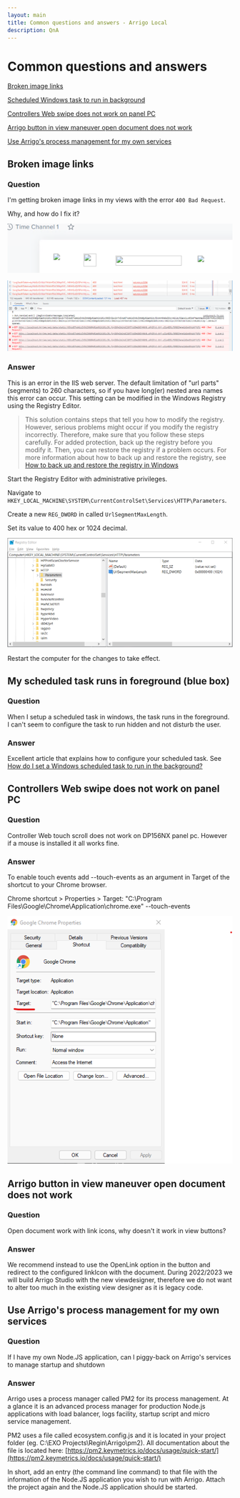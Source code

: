 ```yaml
---
layout: main
title: Common questions and answers - Arrigo Local
description: QnA
---
```


# Common questions and answers
[Broken image links](#broken-image-links)

[Scheduled Windows task to run in background](https://releases.arrigo.se/support/index.html#my-scheduled-task-runs-in-foreground-blue-box)

[Controllers Web swipe does not work on panel PC](https://releases.arrigo.se/support/index.html#question-2)

[Arrigo button in view maneuver open document does not work](https://releases.arrigo.se/support/index.html#arrigo-button-in-view-maneuver-open-document-does-not-work)

[Use Arrigo's process management for my own services](https://github.com/rssoftwareab/arrigo-support/blob/master/docs/support/index.md#use-arrigos-process-management-for-my-own-services)

## Broken image links

### Question

I'm getting broken image links in my views with the error `400 Bad Request`.

Why, and how do I fix it?

![Broken image links](./images/broken_image_links_1.png)

![Browser errors](./images/broken_image_links_2.png)

### Answer

This is an error in the IIS web server. The default limitation of "url parts" (segments) to 260 characters, so if you have long(er) nested area names this error can occur. This setting can be modified in the Windows Registry using the Registry Editor.

> This solution contains steps that tell you how to modify the registry. However, serious problems might occur if you modify the registry incorrectly. Therefore, make sure that you follow these steps carefully. For added protection, back up the registry before you modify it. Then, you can restore the registry if a problem occurs. For more information about how to back up and restore the registry, see [How to back up and restore the registry in Windows](https://support.microsoft.com/help/322756)

Start the Registry Editor with administrative privileges.

Navigate to `HKEY_LOCAL_MACHINE\SYSTEM\CurrentControlSet\Services\HTTP\Parameters`.

Create a new `REG_DWORD` in called `UrlSegmentMaxLength`.

Set its value to 400 hex or 1024 decimal.

![Registry Editor](./images/broken_image_links_3.png)

Restart the computer for the changes to take effect.

## My scheduled task runs in foreground (blue box)

### Question 

When I setup a scheduled task in windows, the task runs in the foreground. I can't seem to configure the task to run hidden and not disturb the user.

### Answer

Excellent article that explains how to configure your scheduled task.
See [How do I set a Windows scheduled task to run in the background?](https://stackoverflow.com/questions/6568736/how-do-i-set-a-windows-scheduled-task-to-run-in-the-background)

## Controllers Web swipe does not work on panel PC

### Question
Controller Web touch scroll does not work on DP156NX panel pc. However if a mouse is installed it all works fine.

### Answer
To enable touch events add --touch-events as an argument in Target of the shortcut to your Chrome browser.
 
Chrome shortcut > Properties > 
Target: "C:\Program Files\Google\Chrome\Application\chrome.exe" --touch-events

![Chrome shortcut](./images/image.png)

## Arrigo button in view maneuver open document does not work

### Question
Open document work with link icons, why doesn't it work in view buttons?

### Answer
We recommend instead to use the OpenLink option in the button and redirect to the configured linkIcon with the document.
During 2022/2023 we will build Arrigo Studio with the new viewdesigner, therefore we do not want to alter too much in the existing view designer as it is legacy code.

## Use Arrigo's process management for my own services

### Question
If I have my own Node.JS application, can I piggy-back on Arrigo's services to manage startup and shutdown

### Answer
Arrigo uses a process manager called PM2 for its process management. At a glance it is an advanced process manager for production Node.js applications with load balancer, logs facility, startup script and micro service management.

PM2 uses a file called ecosystem.config.js and it is located in your project folder (eg. C:\EXO Projects\Regin\Arrigo\pm2). All documentation about the file is located here: 
[https://pm2.keymetrics.io/docs/usage/quick-start/](https://pm2.keymetrics.io/docs/usage/quick-start/)

In short, add an entry (the command line command) to that file with the information of the Node.JS application you wish to run with Arrigo. 
Attach the project again and the Node.JS application should be started. 
